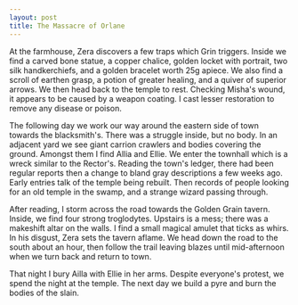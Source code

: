 ```yaml
---
layout: post
title: The Massacre of Orlane
---
```

At the farmhouse, Zera discovers a few traps which Grin triggers. Inside we find a carved bone statue, a copper chalice, golden locket with portrait, two silk handkerchiefs, and a golden bracelet worth 25g apiece. We also find a scroll of earthen grasp, a potion of greater healing, and a quiver of superior arrows. We then head back to the temple to rest. Checking Misha's wound, it appears to be caused by a weapon coating. I cast lesser restoration to remove any disease or poison.

The following day we work our way around the eastern side of town towards the blacksmith's. There was a struggle inside, but no body. In an adjacent yard we see giant carrion crawlers and bodies covering the ground. Amongst them I find Allia and Ellie. We enter the townhall which is a wreck similar to the Rector's. Reading the town's ledger, there had been regular reports then a change to bland gray descriptions a few weeks ago. Early entries talk of the temple being rebuilt. Then records of people looking for an old temple in the swamp, and a strange wizard passing through.

After reading, I storm across the road towards the Golden Grain tavern. Inside, we find four strong troglodytes. Upstairs is a mess; there was a makeshift altar on the walls. I find a small magical amulet that ticks as whirs. In his disgust, Zera sets the tavern aflame. We head down the road to the south about an hour, then follow the trail leaving blazes until mid-afternoon when we turn back and return to town.

That night I bury Ailla with Ellie in her arms. Despite everyone's protest, we spend the night at the temple. The next day we build a pyre and burn the bodies of the slain.
